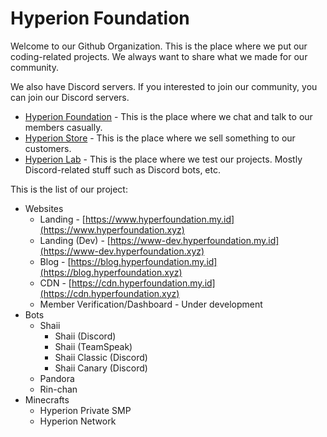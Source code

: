 # Hyperion Foundation

Welcome to our Github Organization. This is the place where we put our coding-related projects. We always want to share what we made for our community.

We also have Discord servers. If you interested to join our community, you can join our Discord servers.
- [Hyperion Foundation](https://discord.gg/4U4k6bW) - This is the place where we chat and talk to our members casually.
- [Hyperion Store](https://discord.gg/SBaew54) - This is the place where we sell something to our customers.
- [Hyperion Lab](https://discord.gg/B6dSRjs) - This is the place where we test our projects. Mostly Discord-related stuff such as Discord bots, etc.

This is the list of our project:
- Websites
  - Landing - [https://www.hyperfoundation.my.id](https://www.hyperfoundation.xyz)
  - Landing (Dev) - [https://www-dev.hyperfoundation.my.id](https://www-dev.hyperfoundation.xyz)
  - Blog - [https://blog.hyperfoundation.my.id](https://blog.hyperfoundation.xyz)
  - CDN - [https://cdn.hyperfoundation.my.id](https://cdn.hyperfoundation.xyz)
  - Member Verification/Dashboard - Under development
- Bots
  - Shaii
    - Shaii (Discord)
    - Shaii (TeamSpeak)
    - Shaii Classic (Discord)
    - Shaii Canary (Discord)
  - Pandora
  - Rin-chan
- Minecrafts
  - Hyperion Private SMP
  - Hyperion Network
    
